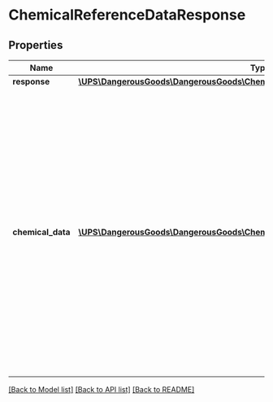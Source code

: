 # ChemicalReferenceDataResponse

## Properties
Name | Type | Description | Notes
------------ | ------------- | ------------- | -------------
**response** | [**\UPS\DangerousGoods\DangerousGoods\ChemicalReferenceDataResponseResponse**](ChemicalReferenceDataResponseResponse.md) |  | 
**chemical_data** | [**\UPS\DangerousGoods\DangerousGoods\ChemicalReferenceDataResponseChemicalData[]**](ChemicalReferenceDataResponseChemicalData.md) | Container to hold Chemical Data information.  **NOTE:** For versions &gt;&#x3D; v2403, this element will always be returned as an array. For requests using versions &lt; v2403, this element will be returned as an array if there is more than one object and a single object if there is only 1. | [optional] 

[[Back to Model list]](../../README.md#documentation-for-models) [[Back to API list]](../../README.md#documentation-for-api-endpoints) [[Back to README]](../../README.md)

